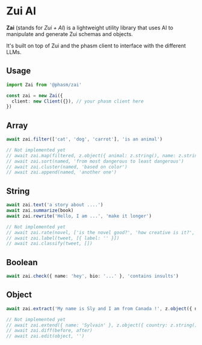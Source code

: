 # Zui AI

**Zai** (stands for _Zui + AI_) is a lightweight utility library that uses AI to manipulate and generate Zui schemas and objects.

It's built on top of Zui and the phasm client to interface with the different LLMs.

## Usage

```typescript
import Zai from '@phasm/zai'

const zai = new Zai({
  client: new Client({}), // your phasm client here
})
```

## Array

```typescript
await zai.filter(['cat', 'dog', 'carrot'], 'is an animal')

// Not implemented yet
// await zai.map(filtered, z.object({ animal: z.string(), name: z.string() }))
// await zai.sort(named, 'from most dangerous to least dangerous')
// await zai.cluster(named, 'based on color')
// await zai.append(named, 'another one')
```

## String

```typescript
await zai.text('a story about ....')
await zai.summarize(book)
await zai.rewrite('Hello, I am ...', 'make it longer')

// Not implemented yet
// await zai.rate(novel, ['is the novel good?', 'how creative is it?', 'quality of writing', 'is the ending good?'])
// await zai.label(tweet, [{ label: '' }])
// await zai.classify(tweet, [])
```

## Boolean

```typescript
await zai.check({ name: 'hey', bio: '...' }, 'contains insults')
```

## Object

```typescript
await zai.extract('My name is Sly and I am from Canada !', z.object({ name: z.string(), country: z.string() }))

// Not implemented yet
// await zai.extend({ name: 'Sylvain' }, z.object({ country: z.string() }))
// await zai.diff(before, after)
// await zai.edit(object, '')
```
